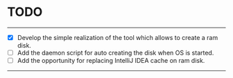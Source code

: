 # TODO

---

- [x] Develop the simple realization of the tool which allows to create a ram disk.
- [ ]  Add the daemon script for auto creating the disk when OS is started.
- [ ] Add the opportunity for replacing IntelliJ IDEA cache on ram disk.

---

